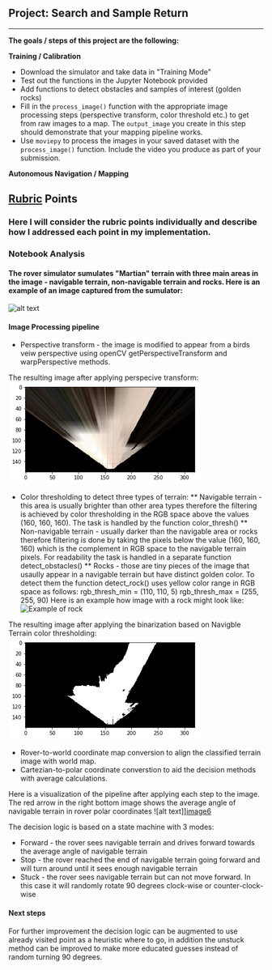 ## Project: Search and Sample Return

---


**The goals / steps of this project are the following:**  

**Training / Calibration**  

* Download the simulator and take data in "Training Mode"
* Test out the functions in the Jupyter Notebook provided
* Add functions to detect obstacles and samples of interest (golden rocks)
* Fill in the `process_image()` function with the appropriate image processing steps (perspective transform, color threshold etc.) to get from raw images to a map.  The `output_image` you create in this step should demonstrate that your mapping pipeline works.
* Use `moviepy` to process the images in your saved dataset with the `process_image()` function.  Include the video you produce as part of your submission.

**Autonomous Navigation / Mapping**

[//]: # (Image References)

[image1]: ./misc/example_grid1.jpg
[image2]: ./calibration_images/example_grid1.jpg
[image3]: ./calibration_images/example_rock1.jpg 
[image4]: ./calibration_images/persp.jpg 
[image5]: ./calibration_images/bin.jpg 
[image6]: ./calibration_images/mosaic.jpg 

## [Rubric](https://review.udacity.com/#!/rubrics/916/view) Points
### Here I will consider the rubric points individually and describe how I addressed each point in my implementation.  

### Notebook Analysis
#### The rover simulator sumulates "Martian" terrain with three main areas in the image - navigable terrain, non-navigable terrain and rocks. Here is an example of an image captured from the sumulator:

![alt text][image1]

#### Image Processing pipeline
* Perspective transform - the image is modified to appear from a birds veiw perspective using openCV getPerspectiveTransform and warpPerspective methods.

The resulting image after applying perspecive transform:
![The resulting image after applying perspecive transform][image4]

* Color thresholding to detect three types of terrain:
  ** Navigable terrain - this area is usually brighter than other area types therefore the filtering is achieved by color thresholding in the RGB space above the values (160, 160, 160). The task is handled by the function color_thresh()
  ** Non-navigable terrain - usually darker than the navigable area or rocks therefore filtering is done by taking the pixels below the value (160, 160, 160) which is the complement in RGB space to the navigable terrain pixels. For readability the task is handled in a separate function detect_obstacles()
  ** Rocks - those are tiny pieces of the image that usaully appear in a navigable terrain but have distinct golden color. To detect them the function detect_rock() uses yellow color range in RGB space as follows:
    rgb_thresh_min = (110, 110, 5)
    rgb_thresh_max = (255, 255, 90)
    Here is an example how image with a rock might look like:
    ![Example of rock][image3]


The resulting image after applying the binarization based on Navigble Terrain color thresholding:
![The resulting image after applying the binarization based on Navigble Terrain color thresholding][image5]
  
* Rover-to-world coordinate map conversion to align the classified terrain image with world map.
* Cartezian-to-polar coordinate converstion to aid the decision methods with average calculations.

Here is a visualization of the pipeline after applying each step to the image. The red arrow in the right bottom image shows the average angle of navigable terrain in rover polar coordinates
![alt text]][image6]

The decision logic is based on a state machine with 3 modes:
* Forward - the rover sees navigable terrain and drives forward towards the average angle of navigable terrain
* Stop - the rover reached the end of navigable terrain going forward and will turn around until it sees enough navigable terrain
* Stuck - the rover sees navigable terrain but can not move forward. In this case it will randomly rotate 90 degrees clock-wise or counter-clock-wise

#### Next steps  
For further improvement the decision logic can be augmented to use already visited point as a heuristic where to go, in addition the unstuck method can be improved to make more educated guesses instead of random turning 90 degrees.


